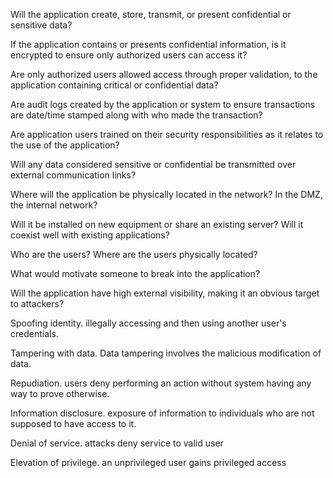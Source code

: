 Will the application create, store, transmit, or present confidential or sensitive data? 

If the application contains or presents confidential information, is it encrypted to ensure only authorized users can access it?

Are only authorized users allowed access through proper validation, to the application containing critical or confidential data?

Are audit logs created by the application or system to ensure transactions are date/time stamped along with who made the transaction?

Are application users trained on their security responsibilities as it relates to the use of the application?

Will any data considered sensitive or confidential be transmitted over external communication links?

Where will the application be physically located in the network? In the DMZ, the internal network? 

Will it be installed on new equipment or share an existing server? Will it coexist well with existing applications?

Who are the users? Where are the users physically located?

What would motivate someone to break into the application?

Will the application have high external visibility, making it an obvious target to attackers?

Spoofing identity. illegally accessing and then using another user's credentials.

Tampering with data. Data tampering involves the malicious modification of data. 

Repudiation. users deny performing an action without system having any way to prove otherwise. 

Information disclosure. exposure of information to individuals who are not supposed to have access to it.

Denial of service. attacks deny service to valid user

Elevation of privilege. an unprivileged user gains privileged access

